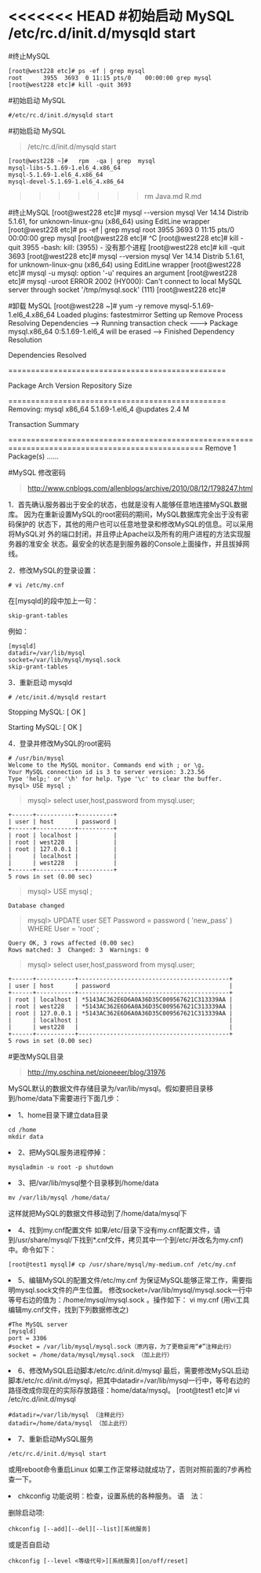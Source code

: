 <<<<<<< HEAD
#初始启动 MySQL
	/etc/rc.d/init.d/mysqld start
=======
#终止MySQL

    [root@west228 etc]# ps -ef | grep mysql
    root      3955  3693  0 11:15 pts/0    00:00:00 grep mysql
    [root@west228 etc]# kill -quit 3693

#初始启动 MySQL

	#/etc/rc.d/init.d/mysqld start

#初始启动 MySQL
>	/etc/rc.d/init.d/mysqld start

	[root@west228 ~]#   rpm  -qa | grep  mysql
	mysql-libs-5.1.69-1.el6_4.x86_64
	mysql-5.1.69-1.el6_4.x86_64
	mysql-devel-5.1.69-1.el6_4.x86_64
>>>>>>> rm Java.md R.md

#终止MySQL
	[root@west228 etc]# mysql --version
	mysql  Ver 14.14 Distrib 5.1.61, for unknown-linux-gnu (x86_64) using  EditLine wrapper
	[root@west228 etc]# ps -ef | grep mysql
	root      3955  3693  0 11:15 pts/0    00:00:00 grep mysql
	[root@west228 etc]# ^C
	[root@west228 etc]# kill -quit 3955
	-bash: kill: (3955) - 没有那个进程
	[root@west228 etc]# kill -quit 3693
	[root@west228 etc]# mysql --version
	mysql  Ver 14.14 Distrib 5.1.61, for unknown-linux-gnu (x86_64) using  EditLine wrapper
	[root@west228 etc]# mysql -u
	mysql: option '-u' requires an argument
	[root@west228 etc]# mysql -uroot
	ERROR 2002 (HY000): Can't connect to local MySQL server through socket '/tmp/mysql.sock' (111)
	[root@west228 etc]# 


#卸载 MySQL
	[root@west228 ~]# yum -y remove mysql-5.1.69-1.el6_4.x86_64
Loaded plugins: fastestmirror
Setting up Remove Process
Resolving Dependencies
--> Running transaction check
---> Package mysql.x86_64 0:5.1.69-1.el6_4 will be erased
--> Finished Dependency Resolution

Dependencies Resolved

================================================

Package            Arch                Version                      Repository             Size

================================================
Removing:
 mysql              x86_64              5.1.69-1.el6_4               @updates              2.4 M

Transaction Summary

=================================================================================================
Remove        1 Package(s)
......



#MySQL 修改密码 

>	http://www.cnblogs.com/allenblogs/archive/2010/08/12/1798247.html

1．首先确认服务器出于安全的状态，也就是没有人能够任意地连接MySQL数据库。 
因为在重新设置MySQL的root密码的期间，MySQL数据库完全出于没有密码保护的 
状态下，其他的用户也可以任意地登录和修改MySQL的信息。可以采用将MySQL对 
外的端口封闭，并且停止Apache以及所有的用户进程的方法实现服务器的准安全 
状态。最安全的状态是到服务器的Console上面操作，并且拔掉网线。 

2．修改MySQL的登录设置： 

	# vi /etc/my.cnf
在[mysqld]的段中加上一句：

	skip-grant-tables 
例如： 

	[mysqld] 
	datadir=/var/lib/mysql 
	socket=/var/lib/mysql/mysql.sock 
	skip-grant-tables 


3．重新启动 mysqld

	# /etc/init.d/mysqld restart 
Stopping MySQL: [ OK ] 

Starting MySQL: [ OK ] 

4．登录并修改MySQL的root密码 

	# /usr/bin/mysql
	Welcome to the MySQL monitor. Commands end with ; or \g. 
	Your MySQL connection id is 3 to server version: 3.23.56 
	Type 'help;' or '\h' for help. Type '\c' to clear the buffer. 
	mysql> USE mysql ; 

>	mysql> select user,host,password from mysql.user;

	+------+-----------+----------+
	| user | host      | password |
	+------+-----------+----------+
	| root | localhost |          |
	| root | west228   |          |
	| root | 127.0.0.1 |          |
	|      | localhost |          |
	|      | west228   |          |
	+------+-----------+----------+
	5 rows in set (0.00 sec)

>	mysql> USE mysql ;

	Database changed
>	mysql> UPDATE user SET Password = password ( 'new_pass' ) WHERE User = 'root' ; 

	Query OK, 3 rows affected (0.00 sec)
	Rows matched: 3  Changed: 3  Warnings: 0

>	mysql> select user,host,password from mysql.user;

	+------+-----------+-------------------------------------------+
	| user | host      | password                                  |
	+------+-----------+-------------------------------------------+
	| root | localhost | *5143AC362E6D6A0A36D35C009567621C313339AA |
	| root | west228   | *5143AC362E6D6A0A36D35C009567621C313339AA |
	| root | 127.0.0.1 | *5143AC362E6D6A0A36D35C009567621C313339AA |
	|      | localhost |                                           |
	|      | west228   |                                           |
	+------+-----------+-------------------------------------------+
	5 rows in set (0.00 sec)
	
	
#更改MySQL目录
> http://my.oschina.net/pioneeer/blog/31976

MySQL默认的数据文件存储目录为/var/lib/mysql。假如要把目录移到/home/data下需要进行下面几步：

<li> 1、home目录下建立data目录

	cd /home
	mkdir data

<li> 2、把MySQL服务进程停掉： 

	mysqladmin -u root -p shutdown

<li> 3、把/var/lib/mysql整个目录移到/home/data

	mv /var/lib/mysql /home/data/
这样就把MySQL的数据文件移动到了/home/data/mysql下

<li> 4、找到my.cnf配置文件
如果/etc/目录下没有my.cnf配置文件，请到/usr/share/mysql/下找到*.cnf文件，拷贝其中一个到/etc/并改名为my.cnf)中。命令如下：

	[root@test1 mysql]# cp /usr/share/mysql/my-medium.cnf /etc/my.cnf

<li> 5、编辑MySQL的配置文件/etc/my.cnf
为保证MySQL能够正常工作，需要指明mysql.sock文件的产生位置。 修改socket=/var/lib/mysql/mysql.sock一行中等号右边的值为：/home/mysql/mysql.sock 。操作如下：
vi my.cnf (用vi工具编辑my.cnf文件，找到下列数据修改之)

	#The MySQL server
	[mysqld]
	port = 3306
	#socket = /var/lib/mysql/mysql.sock（原内容，为了更稳妥用“#”注释此行）
	socket = /home/data/mysql/mysql.sock （加上此行）

<li> 6、修改MySQL启动脚本/etc/rc.d/init.d/mysql
最后，需要修改MySQL启动脚本/etc/rc.d/init.d/mysql，把其中datadir=/var/lib/mysql一行中，等号右边的路径改成你现在的实际存放路径：home/data/mysql。
[root@test1 etc]# vi /etc/rc.d/init.d/mysql

	#datadir=/var/lib/mysql （注释此行）
	datadir=/home/data/mysql （加上此行）

<li>7、重新启动MySQL服务

	/etc/rc.d/init.d/mysql start
或用reboot命令重启Linux
如果工作正常移动就成功了，否则对照前面的7步再检查一下。	



<li>chkconfig 功能说明：检查，设置系统的各种服务。
语　法：

删除启动项:

	chkconfig [--add][--del][--list][系统服务] 
或是否自启动

	chkconfig [--level <等级代号>][系统服务][on/off/reset]
